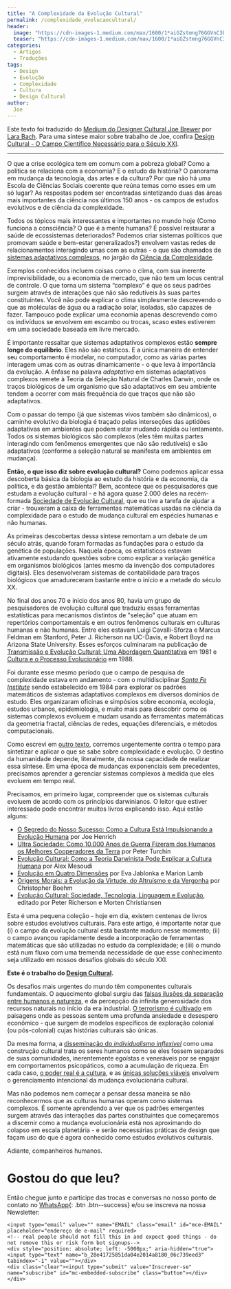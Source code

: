 ```yaml
---
title: "A Complexidade da Evolução Cultural"
permalink: /complexidade_evolucaocultural/
header:
  image: "https://cdn-images-1.medium.com/max/1600/1*aiGZstmng76GGVnC3bU4nA.png"
  teaser: "https://cdn-images-1.medium.com/max/1600/1*aiGZstmng76GGVnC3bU4nA.png"
categories:
  - Artigos
  - Traduções
tags:
  - Design
  - Evolução
  - Complexidade
  - Cultura
  - Design Cultural
author:
  Joe
---
```


Este texto foi traduzido do [Medium do Designer Cultural Joe Brewer](https://medium.com/@joe_brewer) por [Lara Bach](https://www.facebook.com/larayacoub). Para uma síntese maior sobre trabalho de Joe, confira [Design Cultural - O Campo Científico Necessário para o Século XXI](https://www.emergir.co/design_cultural/).

---

O que a crise ecológica tem em comum com a pobreza global? Como a política se relaciona com a economia? E o estudo da história? O panorama em mudança da tecnologia, das artes e da cultura? Por que não há uma Escola de Ciências Sociais coerente que reúna temas como esses em um só lugar? As respostas podem ser encontradas sintetizando duas das áreas mais importantes da ciência nos últimos 150 anos - os campos de estudos evolutivos e de ciência da complexidade.

Todos os tópicos mais interessantes e importantes no mundo hoje (Como funciona a consciência? O que é a mente humana? É possível restaurar a saúde de ecossistemas deteriorados? Podemos criar sistemas políticos que promovam saúde e bem-estar generalizados?) envolvem vastas redes de relacionamentos interagindo umas com as outras - o que são chamados de [sistemas adaptativos complexos](https://www.youtube.com/watch?v=HIlz8ycFL54&t=14s), no jargão da [Ciência da Complexidade](https://www.youtube.com/watch?v=wxefIop2E3c).

Exemplos conhecidos incluem coisas como o clima, com sua inerente imprevisibilidade, ou a economia de mercado, que não tem um locus central de controle. O que torna um sistema “complexo” é que os seus padrões surgem através de interações que não são redutíveis às suas partes constituintes. Você não pode explicar o clima simplesmente descrevendo o que as moléculas de água ou a radiação solar, isoladas, são capazes de fazer. Tampouco pode explicar uma economia apenas descrevendo como os indivíduos se envolvem em escambo ou trocas, scaso estes estiverem em uma sociedade baseada em livre mercado.

É importante ressaltar que sistemas adaptativos complexos estão **sempre longe do equilíbrio**. Eles não são estáticos. E a única maneira de entender seu comportamento é modelar, no computador, como as várias partes interagem umas com as outras dinamicamente - o que leva à importância da evolução. A ênfase na palavra *adaptativa* em sistemas adaptativos complexos remete à Teoria da Seleção Natural de Charles Darwin, onde os traços biológicos de um organismo que são adaptativos em seu ambiente tendem a ocorrer com mais frequência do que traços que não são adaptativos.

Com o passar do tempo (já que sistemas vivos também são dinâmicos), o caminho evolutivo da biologia é traçado pelas interseções das aptidões adaptativas em ambientes que podem estar mudando rápida ou lentamente. Todos os sistemas biológicos são complexos (eles têm muitas partes interagindo com fenômenos emergentes que não são redutíveis) e são adaptativos (conforme a seleção natural se manifesta em ambientes em mudança).

**Então, o que isso diz sobre evolução cultural?** Como podemos aplicar essa descoberta básica da biologia ao estudo da história e da economia, da política, e da gestão ambiental? Bem, acontece que os pesquisadores que estudam a evolução cultural - e há agora quase 2.000 deles na recém-formada [Sociedade de Evolução Cultural](https://evolution-institute.org/blog/birthing-the-field-of-cultural-evolution/?source=sef), que eu tive a tarefa de ajudar a criar - trouxeram a caixa de ferramentas matemáticas usadas na ciência da complexidade para o estudo de mudança cultural em espécies humanas e não humanas.

As primeiras descobertas dessa síntese remontam a um debate de um século atrás, quando foram formadas as fundações para o estudo da genética de populações. Naquela época, os estatísticos estavam ativamente estudando questões sobre como explicar a variação genética em organismos biológicos (antes mesmo da invenção dos computadores digitais). Eles desenvolveram sistemas de contabilidade para traços biológicos que amadureceram bastante entre o início e a metade do século XX.

No final dos anos 70 e início dos anos 80, havia um grupo de pesquisadores de evolução cultural que traduziu essas ferramentas estatísticas para mecanismos distintos de "seleção" que atuam em repertórios comportamentais e em outros fenômenos culturais em culturas humanas e não humanas. Entre eles estavam Luigi Cavalli-Sforza e Marcus Feldman em Stanford, Peter J. Richerson na UC-Davis, e Robert Boyd na Arizona State University. Esses esforços culminaram na publicação de [Transmissão e Evolução Cultural: Uma Abordagem Quantitativa](https://press.princeton.edu/titles/4409.html) em 1981 e [Cultura e o Processo Evolucionário](https://www.amazon.com/Culture-Evolutionary-Process-Robert-Boyd/dp/0226069338) em 1988.

Foi durante esse mesmo período que o campo de pesquisa de complexidade estava em andamento - com o multidisciplinar *[Santa Fe Institute](https://www.santafe.edu/)* sendo estabelecido em 1984 para explorar os padrões matemáticos de sistemas adaptativos complexos em diversos domínios de estudo. Eles organizaram oficinas e simpósios sobre economia, ecologia, estudos urbanos, epidemiologia, e muito mais para descobrir como os sistemas complexos evoluem e mudam usando as ferramentas matemáticas da geometria fractal, ciências de redes, equações diferenciais, e métodos computacionais.

Como escrevi em [outro texto](https://shift.newco.co/cultural-evolution-in-the-anthropocene-8cf93fcad322), corremos urgentemente contra o tempo para sintetizar e aplicar o que se sabe sobre complexidade e evolução. O destino da humanidade depende, literalmente, da nossa capacidade de realizar essa síntese. Em uma época de mudanças exponenciais sem precedentes, precisamos aprender a gerenciar sistemas complexos à medida que eles evoluem em tempo real.

Precisamos, em primeiro lugar, compreender que os sistemas culturais evoluem de acordo com os princípios darwinianos. O leitor que estiver interessado pode encontrar muitos livros explicando isso. Aqui estão alguns:

- [O Segredo do Nosso Sucesso: Como a Cultura Está Impulsionando a Evolução Humana](https://press.princeton.edu/titles/10543.html) por Joe Henrich
- [Ultra Sociedade: Como 10.000 Anos de Guerra Fizeram dos Humanos os Melhores Cooperadores da Terra](https://www.amazon.com/Ultrasociety-Years-Humans-Greatest-Cooperators-ebook/dp/B0185P69LU) por Peter Turchin
- [Evolução Cultural: Como a Teoria Darwinista Pode Explicar a Cultura Humana](http://press.uchicago.edu/ucp/books/book/chicago/C/bo8787504.html) por Alex Mesoudi
- [Evolução em Quatro Dimensões](https://mitpress.mit.edu/books/evolution-four-dimensions) por Eva Jablonka e Marion Lamb
- [Origens Morais: a Evolução da Virtude, do Altruísmo e da Vergonha](https://www.amazon.com/Moral-Origins-Evolution-Virtue-Altruism/dp/0465020488/) por Christopher Boehm
- [Evolução Cultural: Sociedade, Tecnologia, Linguagem e Evolução](https://mitpress.mit.edu/books/cultural-evolution), editado por Peter Richerson e Morten Christiansen

Esta é uma pequena coleção - hoje em dia, existem centenas de livros sobre estudos evolutivos culturais. Para este artigo, é importante notar que (i) o campo da evolução cultural está bastante maduro nesse momento; (ii) o campo avançou rapidamente desde a incorporação de ferramentas matemáticas que são utilizadas no estudo da complexidade; e (iii) o mundo está num fluxo com uma tremenda necessidade de que esse conhecimento seja utilizado em nossos desafios globais do século XXI.

**Este é o trabalho do [Design Cultural](https://www.emergir.co/design_cultural/).**

Os desafios mais urgentes do mundo têm componentes culturais fundamentais. O aquecimento global surgiu das [falsas ilusões da separação entre humanos e natureza](https://artplusmarketing.com/the-cultural-sickness-needs-to-be-named-1b4d140cb6a0), e da percepção da infinita generosidade dos recursos naturais no início da era industrial. [O terrorismo é cultivado](https://artplusmarketing.com/connecting-the-dots-between-terrorism-and-mass-shootings-bb8e18312257) em paisagens onde as pessoas sentem uma profunda ansiedade e desespero econômico - que surgem de modelos específicos de exploração colonial (ou pós-colonial) cujas histórias culturais são únicas.

Da mesma forma, a [disseminação do *individualismo inflexível*](https://artplusmarketing.com/suffering-from-rampant-individualism-ac356232764a) como uma construção cultural trata os seres humanos como se eles fossem separados de suas comunidades, inerentemente egoístas e veneráveis por se engajar em comportamentos psicopáticos, como a acumulação de riqueza. Em cada caso, [o poder real é a cultura](https://uxdesign.cc/the-real-state-of-power-is-culture-41dfe172b27e), e as [únicas soluções viáveis](https://medium.com/age-of-awareness/the-design-solution-for-global-collapse-b75a86abe202) envolvem o gerenciamento intencional da mudança evolucionária cultural.

Mas não podemos nem começar a pensar dessa maneira se não reconhecermos que as culturas humanas operam como sistemas complexos. É somente aprendendo a ver que os padrões emergentes surgem através das interações das partes constituintes que começaremos a discernir como a mudança evolucionária está nos aproximando do colapso em escala planetária - e serão necessárias práticas de design que façam uso do que é agora conhecido como estudos evolutivos culturais.

Adiante, companheiros humanos.

# Gostou do que leu?

Então chegue junto e participe das trocas e conversas no nosso ponto de contato no [<i class="fab fa-whatsapp"></i> WhatsApp](https://chat.whatsapp.com/LXx9lFet4j3Gis9tTBEKig){: .btn .btn--success} e/ou se inscreva na nossa Newsletter:

<!-- Begin MailChimp Signup Form -->
<link href="//cdn-images.mailchimp.com/embedcode/horizontal-slim-10_7.css" rel="stylesheet" type="text/css">
<style type="text/css">
	#mc_embed_signup{background:#fff; clear:left; font:14px Helvetica,Arial,sans-serif; width:100%;}
	/* Add your own MailChimp form style overrides in your site stylesheet or in this style block.
	   We recommend moving this block and the preceding CSS link to the HEAD of your HTML file. */
</style>
<div id="mc_embed_signup">
<form action="https://emergir.us16.list-manage.com/subscribe/post?u=28e41725851da04e2014a8180&amp;id=06c739eed3" method="post" id="mc-embedded-subscribe-form" name="mc-embedded-subscribe-form" class="validate" target="_blank" novalidate>
    <div id="mc_embed_signup_scroll">

	<input type="email" value="" name="EMAIL" class="email" id="mce-EMAIL" placeholder="endereço de e-mail" required>
    <!-- real people should not fill this in and expect good things - do not remove this or risk form bot signups-->
    <div style="position: absolute; left: -5000px;" aria-hidden="true"><input type="text" name="b_28e41725851da04e2014a8180_06c739eed3" tabindex="-1" value=""></div>
    <div class="clear"><input type="submit" value="Inscrever-se" name="subscribe" id="mc-embedded-subscribe" class="button"></div>
    </div>
</form>
</div>

<!--End mc_embed_signup-->
